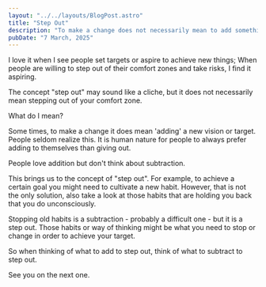 ```yaml
---
layout: "../../layouts/BlogPost.astro"
title: "Step Out"
description: "To make a change does not necessarily mean to add something new, sometimes you need to subtract."
pubDate: "7 March, 2025"
---
```


I love it when I see people set targets or aspire to achieve new things; When people are willing to step out of their comfort zones and take risks, I find it aspiring.

The concept "step out" may sound like a cliche, but it does not necessarily mean stepping out of your comfort zone.

What do I mean?

Some times, to make a change it does mean 'adding' a new vision or target. People seldom realize this. It is human nature for people to always prefer adding to themselves than giving out.

People love addition but don't think about subtraction.

This brings us to the concept of "step out". For example, to achieve a certain goal you might need to cultivate a new habit. However, that is not the only solution, also take a look at those habits that are holding you back that you do unconsciously.

Stopping old habits is a subtraction - probably a difficult one - but it is a step out. Those habits or way of thinking might be what you need to stop or change in order to achieve your target.

So when thinking of what to add to step out, think of what to subtract to step out.

See you on the next one.
